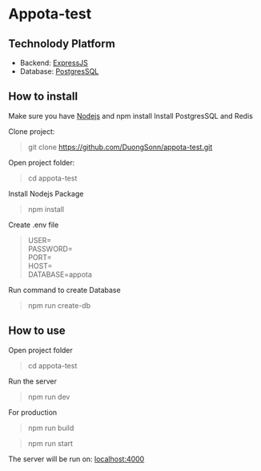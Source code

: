 # Appota-test
## Technolody Platform
* Backend: [ExpressJS](https://expressjs.com/)
* Database: [PostgresSQL](https://www.postgresql.org/)

## How to install
Make sure you have [Nodejs](https://nodejs.org/en/download/) and npm install
Install PostgresSQL and Redis

Clone project:
> git clone https://github.com/DuongSonn/appota-test.git

Open project folder: 
> cd appota-test

Install Nodejs Package
> npm install

Create .env file
> USER=  
> PASSWORD=  
> PORT=  
> HOST=  
> DATABASE=appota

Run command to create Database
> npm run create-db

## How to use
Open project folder
> cd appota-test

Run the server
> npm run dev

For production
> npm run build

> npm run start

The server will be run on: [localhost:4000](localhost:4000)
